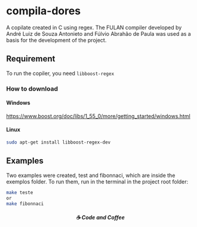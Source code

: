 
# compila-dores

A copilate created in C using regex. The FULAN compiler developed by André Luiz de Souza Antonieto and Fúlvio Abrahão de Paula was used as a basis for the development of the project.


## Requirement

To run the copiler, you need ```libboost-regex```

### How to download 

#### Windows
https://www.boost.org/doc/libs/1_55_0/more/getting_started/windows.html

#### Linux
```bash
sudo apt-get install libboost-regex-dev
```


    
## Examples

Two examples were created, test and fibonnaci, which are inside the exemplos folder. To run them, run in the terminal in the project root folder:

```bash
make teste 
or
make fibonnaci
```




<h5 align="center">
  ☕ Code and Coffee
</h5>
